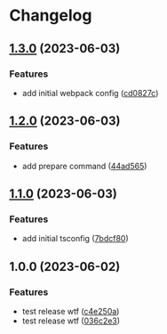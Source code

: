# Changelog

## [1.3.0](https://github.com/wholesome-ghoul/allaround-configs/compare/configs-tsconfig-v1.2.0...configs-tsconfig-v1.3.0) (2023-06-03)


### Features

* add initial webpack config ([cd0827c](https://github.com/wholesome-ghoul/allaround-configs/commit/cd0827cf8e739a11d7c40e14a2166a755edbbb40))

## [1.2.0](https://github.com/wholesome-ghoul/allaround-configs/compare/configs-tsconfig-v1.1.0...configs-tsconfig-v1.2.0) (2023-06-03)


### Features

* add prepare command ([44ad565](https://github.com/wholesome-ghoul/allaround-configs/commit/44ad56567cc646d7b4546cca2d0e6cbb1173c8c5))

## [1.1.0](https://github.com/wholesome-ghoul/allaround-configs/compare/configs-tsconfig-v1.0.0...configs-tsconfig-v1.1.0) (2023-06-03)


### Features

* add initial tsconfig ([7bdcf80](https://github.com/wholesome-ghoul/allaround-configs/commit/7bdcf80fcb794e8f4329f0cd50ad73cb06393d68))

## 1.0.0 (2023-06-02)


### Features

* test release wtf ([c4e250a](https://github.com/wholesome-ghoul/allaround-configs/commit/c4e250a5302b03e1894cad87a891e2a8ad17f28b))
* test release wtf ([036c2e3](https://github.com/wholesome-ghoul/allaround-configs/commit/036c2e377a55aca3fd71cf8b08a77910677051f8))
